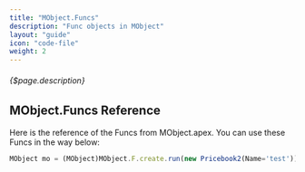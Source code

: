 ```yaml
---
title: "MObject.Funcs"
description: "Func objects in MObject"
layout: "guide"
icon: "code-file"
weight: 2
---
```


###### {$page.description}

<article id="1">

## MObject.Funcs Reference

Here is the reference of the Funcs from MObject.apex. You can use these Funcs in the way below:

```javascript
MObject mo = (MObject)MObject.F.create.run(new Pricebook2(Name='test'));
```

</article>

